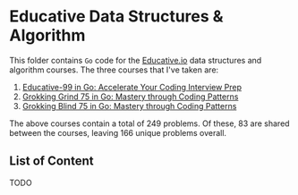 # Educative Data Structures & Algorithm

This folder contains `Go` code for the [Educative.io](https://educative.io) data structures and algorithm courses. The three courses that I've taken are:

1. [Educative-99 in Go: Accelerate Your Coding Interview Prep](https://www.educative.io/path/educative-99-in-go-accelerate-your-coding-interview-prep)
2. [Grokking Grind 75 in Go: Mastery through Coding Patterns](https://www.educative.io/path/grokking-grind-75-in-go-mastery-through-coding-patterns)
3. [Grokking Blind 75 in Go: Mastery through Coding Patterns](https://www.educative.io/path/grokking-blind-75-in-go-mastery-through-coding-patterns)

The above courses contain a total of 249 problems. Of these, 83 are shared between the courses, leaving 166 unique problems overall.


## List of Content

TODO

